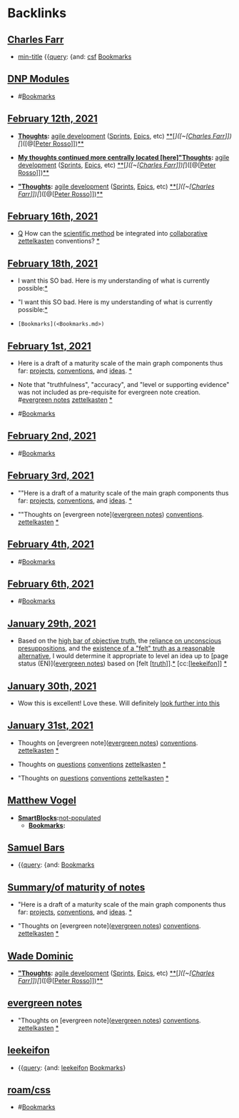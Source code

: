 
# Backlinks
## [Charles Farr](<Charles Farr.md>)
- [min-title](<min-title.md>) {{[query](<query.md>): {and: [csf](<csf.md>) [Bookmarks](<Bookmarks.md>)

## [DNP Modules](<DNP Modules.md>)
- #[Bookmarks](<Bookmarks.md>)

## [February 12th, 2021](<February 12th, 2021.md>)
- **[Thoughts](<Thoughts.md>):** [agile development](<agile development.md>) ([Sprints]([sprints](<sprints.md>)), [Epics]([epics](<epics.md>)), etc) [*]([Processes](<Processes.md>))[*]([Outlines](<Outlines.md>))[*]([~[[Charles Farr](<~[[Charles Farr.md>)]])[*]([@[[Peter Rosso](<@[[Peter Rosso.md>)]])[*]([Drafts](<Drafts.md>))[*]([Bookmarks](<Bookmarks.md>))

- **[My thoughts continued more centrally located [here]"Thoughts](<My thoughts continued more centrally located [here]"Thoughts.md>):** [agile development](<agile development.md>) ([Sprints]([sprints](<sprints.md>)), [Epics]([epics](<epics.md>)), etc) [*]([Processes](<Processes.md>))[*]([Outlines](<Outlines.md>))[*]([~[[Charles Farr](<~[[Charles Farr.md>)]])[*]([@[[Peter Rosso](<@[[Peter Rosso.md>)]])[*]([Drafts](<Drafts.md>))[*]([Bookmarks](<Bookmarks.md>))

- **["Thoughts](<"Thoughts.md>):** [agile development](<agile development.md>) ([Sprints]([sprints](<sprints.md>)), [Epics]([epics](<epics.md>)), etc) [*]([Processes](<Processes.md>))[*]([Outlines](<Outlines.md>))[*]([~[[Charles Farr](<~[[Charles Farr.md>)]])[*]([@[[Peter Rosso](<@[[Peter Rosso.md>)]])[*]([Drafts](<Drafts.md>))[*]([Bookmarks](<Bookmarks.md>))

## [February 16th, 2021](<February 16th, 2021.md>)
- [Q](<Q.md>) How can the [scientific method](<scientific method.md>) be integrated into [collaborative zettelkasten](<collaborative zettelkasten.md>) conventions? [*]([Bookmarks](<Bookmarks.md>))

## [February 18th, 2021](<February 18th, 2021.md>)
- I want this SO bad. Here is my understanding of what is currently possible:[*]([Bookmarks](<Bookmarks.md>))

- "I want this SO bad. Here is my understanding of what is currently possible:[*]([Bookmarks](<Bookmarks.md>))

- `[Bookmarks](<Bookmarks.md>)`

## [February 1st, 2021](<February 1st, 2021.md>)
- Here is a draft of a maturity scale of the main graph components thus far: [projects](<projects.md>), [conventions](<conventions.md>), and [ideas](<ideas.md>). [*]([Bookmarks](<Bookmarks.md>))

- Note that "truthfulness", "accuracy", and "level or supporting evidence" was not included as pre-requisite for evergreen note creation. #[evergreen notes](<evergreen notes.md>) [zettelkasten](<zettelkasten.md>) [*]([Bookmarks](<Bookmarks.md>))

- #[Bookmarks](<Bookmarks.md>)

## [February 2nd, 2021](<February 2nd, 2021.md>)
- #[Bookmarks](<Bookmarks.md>)

## [February 3rd, 2021](<February 3rd, 2021.md>)
- ""Here is a draft of a maturity scale of the main graph components thus far: [projects](<projects.md>), [conventions](<conventions.md>), and [ideas](<ideas.md>). [*]([Bookmarks](<Bookmarks.md>))

- ""Thoughts on [evergreen note]([evergreen notes](<evergreen notes.md>)) [conventions]([Conventions](<Conventions.md>)). [zettelkasten](<zettelkasten.md>) [*]([Bookmarks](<Bookmarks.md>))

## [February 4th, 2021](<February 4th, 2021.md>)
- #[Bookmarks](<Bookmarks.md>)

## [February 6th, 2021](<February 6th, 2021.md>)
- #[Bookmarks](<Bookmarks.md>)

## [January 29th, 2021](<January 29th, 2021.md>)
- Based on the [high bar of objective truth](((Bv1dMQIvH))), the [reliance on unconscious presuppositions](((ZTimVeKp6))), and the [existence of a "felt" truth as a reasonable alternative](((BrnMMHZ5O))), I would determine it appropriate to level an idea up to [page status (EN)]([evergreen notes](<evergreen notes.md>)) based on [felt [[truth](<felt [[truth.md>)]].[*](((ZZWmGCw0B))) [cc:[[leekeifon](<cc:[[leekeifon.md>)]] [*]([Bookmarks](<Bookmarks.md>))

## [January 30th, 2021](<January 30th, 2021.md>)
- Wow this is excellent! Love these. Will definitely [look further into this]([Bookmarks](<Bookmarks.md>))

## [January 31st, 2021](<January 31st, 2021.md>)
- Thoughts on [evergreen note]([evergreen notes](<evergreen notes.md>)) [conventions]([Conventions](<Conventions.md>)). [zettelkasten](<zettelkasten.md>) [*]([Bookmarks](<Bookmarks.md>))

- Thoughts on [questions](<questions.md>) [conventions]([Conventions](<Conventions.md>)) [zettelkasten](<zettelkasten.md>) [*]([Bookmarks](<Bookmarks.md>))

- "Thoughts on [questions](<questions.md>) [conventions]([Conventions](<Conventions.md>)) [zettelkasten](<zettelkasten.md>) [*]([Bookmarks](<Bookmarks.md>))

## [Matthew Vogel](<Matthew Vogel.md>)
- **[SmartBlocks](<SmartBlocks.md>):**[not-populated](<not-populated.md>)
    - **[Bookmarks](<Bookmarks.md>):**

## [Samuel Bars](<Samuel Bars.md>)
- {{[query](<query.md>): {and: [Bookmarks](<Bookmarks.md>)

## [Summary/of maturity of notes](<Summary/of maturity of notes.md>)
- "Here is a draft of a maturity scale of the main graph components thus far: [projects](<projects.md>), [conventions](<conventions.md>), and [ideas](<ideas.md>). [*]([Bookmarks](<Bookmarks.md>))

- "Thoughts on [evergreen note]([evergreen notes](<evergreen notes.md>)) [conventions]([Conventions](<Conventions.md>)). [zettelkasten](<zettelkasten.md>) [*]([Bookmarks](<Bookmarks.md>))

## [Wade Dominic](<Wade Dominic.md>)
- **["Thoughts](<"Thoughts.md>):** [agile development](<agile development.md>) ([Sprints]([sprints](<sprints.md>)), [Epics]([epics](<epics.md>)), etc) [*]([Processes](<Processes.md>))[*]([Outlines](<Outlines.md>))[*]([~[[Charles Farr](<~[[Charles Farr.md>)]])[*]([@[[Peter Rosso](<@[[Peter Rosso.md>)]])[*]([Drafts](<Drafts.md>))[*]([Bookmarks](<Bookmarks.md>))

## [evergreen notes](<evergreen notes.md>)
- "Thoughts on [evergreen note]([evergreen notes](<evergreen notes.md>)) [conventions]([Conventions](<Conventions.md>)). [zettelkasten](<zettelkasten.md>) [*]([Bookmarks](<Bookmarks.md>))

## [leekeifon](<leekeifon.md>)
- {{[query](<query.md>): {and: [leekeifon](<leekeifon.md>) [Bookmarks](<Bookmarks.md>)}

## [roam/css](<roam/css.md>)
- #[Bookmarks](<Bookmarks.md>)

